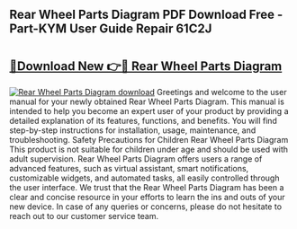## Rear Wheel Parts Diagram PDF Download Free - Part-KYM User Guide Repair 61C2J

# <h2><a href="http://dfidwmq.blite.top/?on=Rear+Wheel+Parts+Diagram">🔗Download New 👉🔴 Rear Wheel Parts Diagram</a></h2>

[![Rear Wheel Parts Diagram download](https://i.imgur.com/lujVjoI.png)](http://dfidwmq.blite.top/?on=Rear+Wheel+Parts+Diagram)
Greetings and welcome to the user manual for your newly obtained Rear Wheel Parts Diagram. This manual is intended to help you become an expert user of your product by providing a detailed explanation of its features, functions, and benefits. You will find step-by-step instructions for installation, usage, maintenance, and troubleshooting. Safety Precautions for Children Rear Wheel Parts Diagram This product is not suitable for children under age and should be used with adult supervision. Rear Wheel Parts Diagram offers users a range of advanced features, such as virtual assistant, smart notifications, customizable widgets, and automated tasks, all easily controlled through the user interface. We trust that the Rear Wheel Parts Diagram has been a clear and concise resource in your efforts to learn the ins and outs of your new device. In case of any queries or concerns, please do not hesitate to reach out to our customer service team.
